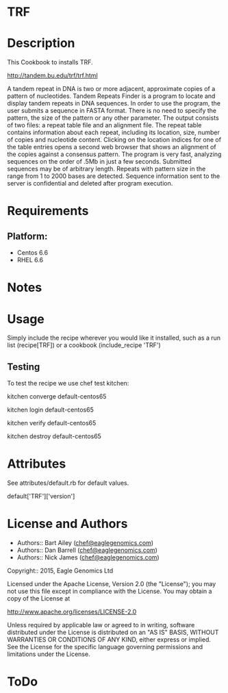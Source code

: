 # TRF

Description
===========
This Cookbook to installs TRF.

http://tandem.bu.edu/trf/trf.html

A tandem repeat in DNA is two or more adjacent, approximate copies of a pattern of nucleotides. 
Tandem Repeats Finder is a program to locate and display tandem repeats in DNA sequences. 
In order to use the program, the user submits a sequence in FASTA format. There is no need to specify 
the pattern, the size of the pattern or any other parameter. The output consists of two files: a repeat 
table file and an alignment file. The repeat table contains information about each repeat, 
including its location, size, number of copies and nucleotide content. Clicking on the location 
indices for one of the table entries opens a second web browser that shows an alignment of the 
copies against a consensus pattern. The program is very fast, analyzing sequences on the order 
of .5Mb in just a few seconds. Submitted sequences may be of arbitrary length. Repeats with 
pattern size in the range from 1 to 2000 bases are detected. Sequence information sent to the 
server is confidential and deleted after program execution.

Requirements
============

## Platform:

* Centos 6.6
* RHEL 6.6

Notes
=====

Usage
=====
Simply include the recipe wherever you would like it installed, such as a run list (recipe[TRF]) or a cookbook (include_recipe 'TRF')


## Testing
To test the recipe we use chef test kitchen:

kitchen converge default-centos65 

kitchen login default-centos65

kitchen verify default-centos65

kitchen destroy default-centos65

Attributes
==========
See attributes/default.rb for default values.

default['TRF']['version']

License and Authors
===================

* Authors:: Bart Ailey  (<chef@eaglegenomics.com>)
* Authors:: Dan Barrell (<chef@eaglegenomics.com>)
* Authors:: Nick James  (<chef@eaglegenomics.com>)

Copyright:: 2015, Eagle Genomics Ltd
    
Licensed under the Apache License, Version 2.0 (the "License");
you may not use this file except in compliance with the License.
You may obtain a copy of the License at

http://www.apache.org/licenses/LICENSE-2.0

Unless required by applicable law or agreed to in writing, software
distributed under the License is distributed on an "AS IS" BASIS,
WITHOUT WARRANTIES OR CONDITIONS OF ANY KIND, either express or implied.
See the License for the specific language governing permissions and
limitations under the License.
    
ToDo
====


